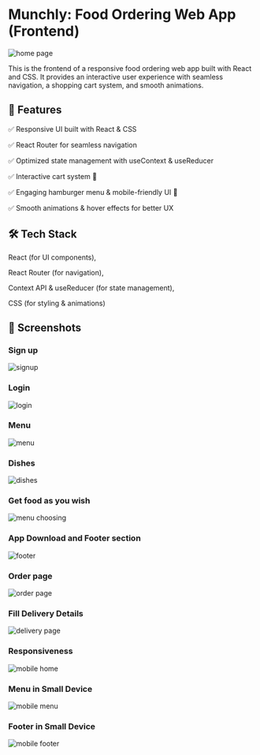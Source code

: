 # Munchly:  Food Ordering Web App (Frontend)

![home page](image/home.png)


This is the frontend of a responsive food ordering web app built with React and CSS. It provides an interactive user experience with seamless navigation, a shopping cart system, and smooth animations.

<h2>🚀 Features</h2>
✅ Responsive UI built with React & CSS

✅ React Router for seamless navigation

✅ Optimized state management with useContext & useReducer

✅ Interactive cart system 🛒

✅ Engaging hamburger menu & mobile-friendly UI 📱

✅ Smooth animations & hover effects for better UX

<h2>🛠️ Tech Stack</h2> 
React (for UI components), 

React Router (for navigation), 

Context API & useReducer (for state management), 

CSS (for styling & animations)

<h2>📸 Screenshots</h2>

<h3>Sign up</h3>

![signup](image/sign.png)

<h3>Login</h3>

![login](image/login.png)

<h3>Menu</h3>

![menu](image/menu.png)

<h3>Dishes</h3>

![dishes](image/dishes.png)

<h3>Get food as you wish</h3>

![menu choosing](image/menuChoose.png)

<h3>App Download and Footer section</h3>

![footer](image/footer.png)

<h3>Order page</h3>

![order page](image/orderpage.png)

<h3>Fill Delivery Details</h3>

![delivery page](image/deliverypage.png)

<h3>Responsiveness</h3>

![mobile home](image/mobilehome.png)

<h3>Menu in Small Device</h3>

![mobile menu](image/mobilemenu.png)

<h3>Footer in Small Device</h3>

![mobile footer](image/mobilefooter.png)

